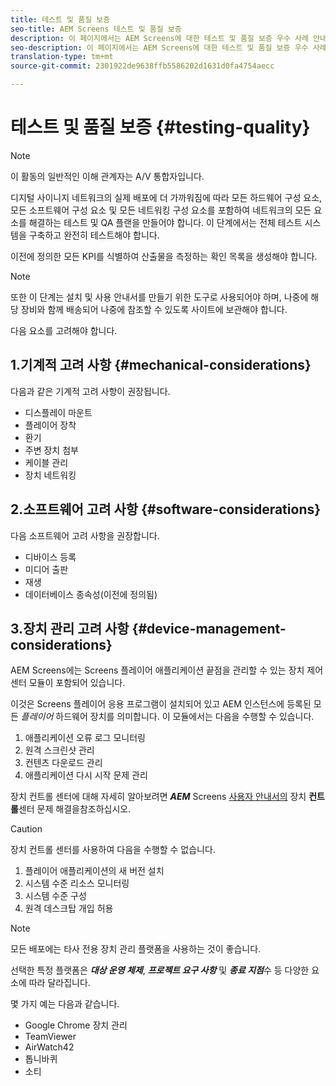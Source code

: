 ```yaml
---
title: 테스트 및 품질 보증
seo-title: AEM Screens 테스트 및 품질 보증
description: 이 페이지에서는 AEM Screens에 대한 테스트 및 품질 보증 우수 사례 안내서를 설명합니다.
seo-description: 이 페이지에서는 AEM Screens에 대한 테스트 및 품질 보증 우수 사례 안내서를 설명합니다.
translation-type: tm+mt
source-git-commit: 2301922de9638ffb5586202d1631d0fa4754aecc

---
```



# 테스트 및 품질 보증 {#testing-quality}

>[!NOTE]
>
>이 활동의 일반적인 이해 관계자는 A/V 통합자입니다.

디지털 사이니지 네트워크의 실제 배포에 더 가까워짐에 따라 모든 하드웨어 구성 요소, 모든 소프트웨어 구성 요소 및 모든 네트워킹 구성 요소를 포함하여 네트워크의 모든 요소를 해결하는 테스트 및 QA 플랜을 만들어야 합니다.
이 단계에서는 전체 테스트 시스템을 구축하고 완전히 테스트해야 합니다.

이전에 정의한 모든 KPI를 식별하여 산출물을 측정하는 확인 목록을 생성해야 합니다.

>[!NOTE]
> 또한 이 단계는 설치 및 사용 안내서를 만들기 위한 도구로 사용되어야 하며, 나중에 해당 장비와 함께 배송되어 나중에 참조할 수 있도록 사이트에 보관해야 합니다.

다음 요소를 고려해야 합니다.

## 1.기계적 고려 사항 {#mechanical-considerations}

다음과 같은 기계적 고려 사항이 권장됩니다.

* 디스플레이 마운트
* 플레이어 장착
* 환기
* 주변 장치 첨부
* 케이블 관리
* 장치 네트워킹

## 2.소프트웨어 고려 사항 {#software-considerations}

다음 소프트웨어 고려 사항을 권장합니다.

* 디바이스 등록
* 미디어 출판
* 재생
* 데이터베이스 종속성(이전에 정의됨)


## 3.장치 관리 고려 사항 {#device-management-considerations}


AEM Screens에는 Screens 플레이어 애플리케이션 끝점을 관리할 수 있는 장치 제어 센터 모듈이 포함되어 있습니다.

이것은 Screens 플레이어 응용 프로그램이 설치되어 있고 AEM 인스턴스에 등록된 모든 *플레이어* 하드웨어 장치를 의미합니다.
이 모듈에서는 다음을 수행할 수 있습니다.

1. 애플리케이션 오류 로그 모니터링
1. 원격 스크린샷 관리
1. 컨텐츠 다운로드 관리
1. 애플리케이션 다시 시작 문제 관리

장치 컨트롤 센터에 대해 자세히 알아보려면 ***AEM*** Screens [사용자 안내서의](https://helpx.adobe.com/experience-manager/6-5/screens/using/monitoring-screens.html) 장치 **컨트롤**&#x200B;센터 문제 해결을참조하십시오.

>[!CAUTION]
> 장치 컨트롤 센터를 사용하여 다음을 수행할 수 없습니다.
>
> 1. 플레이어 애플리케이션의 새 버전 설치
> 1. 시스템 수준 리소스 모니터링
> 1. 시스템 수준 구성
> 1. 원격 데스크탑 개입 허용



>[!NOTE]
> 모든 배포에는 타사 전용 장치 관리 플랫폼을 사용하는 것이 좋습니다.

선택한 특정 플랫폼은 ***대상 운영 체제***, ***프로젝트 요구 사항*** 및 ***종료 지점***&#x200B;수 등 다양한 요소에 따라 달라집니다.

몇 가지 예는 다음과 같습니다.

* Google Chrome 장치 관리
* TeamViewer
* AirWatch42
* 톱니바퀴
* 소티